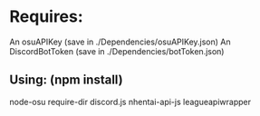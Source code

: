 # Requires:
An osuAPIKey (save in ./Dependencies/osuAPIKey.json)
An DiscordBotToken (save in ./Dependencies/botToken.json)

## Using: (npm install)
node-osu
require-dir
discord.js
nhentai-api-js
leagueapiwrapper
